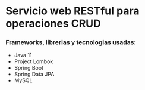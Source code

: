 # Servicio web RESTful para operaciones CRUD

### Frameworks, librerias y tecnologias usadas:
- Java 11
- Project Lombok
- Spring Boot
- Spring Data JPA
- MySQL
